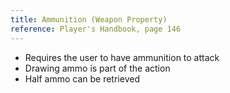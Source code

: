 ```yaml
---
title: Ammunition (Weapon Property)
reference: Player's Handbook, page 146
---
```


- Requires the user to have ammunition to attack
- Drawing ammo is part of the action
- Half ammo can be retrieved
